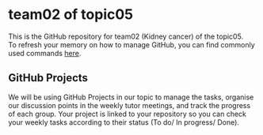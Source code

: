 # team02 of topic05 
 This is the GitHub repository for team02 (Kidney cancer) of the topic05.  
 To refresh your memory on how to manage GitHub, you can find commonly used commands [here](https://github.com/joshnh/Git-Commands). 
 
## GitHub Projects
 We will be using GitHub Projects in our topic to manage the tasks, organise our discussion points in the weekly tutor meetings, and track the progress of each group. Your project is linked to your repository so you can check your weekly tasks according to their status (To do/ In progress/ Done). 
